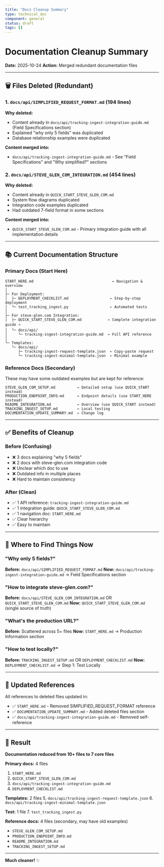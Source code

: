 ```yaml
---
title: "Docs Cleanup Summary"
type: technical_doc
component: general
status: draft
tags: []
---
```


# Documentation Cleanup Summary

**Date:** 2025-10-24
**Action:** Merged redundant documentation files

---

## 🗑️ Files Deleted (Redundant)

### 1. `docs/api/SIMPLIFIED_REQUEST_FORMAT.md` (194 lines)

**Why deleted:**
- Content already in `docs/api/tracking-ingest-integration-guide.md` (Field Specifications section)
- Explained "why only 5 fields" was duplicated
- Database relationship examples were duplicated

**Content merged into:**
- `docs/api/tracking-ingest-integration-guide.md` - See "Field Specifications" and "Why simplified?" sections

### 2. `docs/api/STEVE_GLEN_COM_INTEGRATION.md` (454 lines)

**Why deleted:**
- Content already in `QUICK_START_STEVE_GLEN_COM.md`
- System flow diagrams duplicated
- Integration code examples duplicated
- Had outdated 7-field format in some sections

**Content merged into:**
- `QUICK_START_STEVE_GLEN_COM.md` - Primary integration guide with all implementation details

---

## 📚 Current Documentation Structure

### Primary Docs (Start Here)

```
START_HERE.md                                    ← Navigation & overview
│
├─ For Deployment:
│  ├─ DEPLOYMENT_CHECKLIST.md                   ← Step-by-step deployment
│  └─ test_tracking_ingest.py                   ← Automated tests
│
├─ For steve-glen.com Integration:
│  ├─ QUICK_START_STEVE_GLEN_COM.md            ← Complete integration guide ⭐
│  └─ docs/api/
│     └─ tracking-ingest-integration-guide.md  ← Full API reference
│
└─ Templates:
   └─ docs/api/
      ├─ tracking-ingest-request-template.json  ← Copy-paste request
      └─ tracking-ingest-minimal-template.json  ← Minimal example
```

### Reference Docs (Secondary)

These may have some outdated examples but are kept for reference:

```
STEVE_GLEN_COM_SETUP.md          ← Detailed setup (use QUICK_START instead)
PRODUCTION_ENDPOINT_INFO.md      ← Endpoint details (use START_HERE instead)
README_INTEGRATION.md            ← Overview (use QUICK_START instead)
TRACKING_INGEST_SETUP.md         ← Local testing
DOCUMENTATION_UPDATE_SUMMARY.md  ← Change log
```

---

## ✅ Benefits of Cleanup

### Before (Confusing)
- ❌ 3 docs explaining "why 5 fields"
- ❌ 2 docs with steve-glen.com integration code
- ❌ Unclear which doc to use
- ❌ Outdated info in multiple places
- ❌ Hard to maintain consistency

### After (Clean)
- ✅ 1 API reference: `tracking-ingest-integration-guide.md`
- ✅ 1 integration guide: `QUICK_START_STEVE_GLEN_COM.md`
- ✅ 1 navigation doc: `START_HERE.md`
- ✅ Clear hierarchy
- ✅ Easy to maintain

---

## 🎯 Where to Find Things Now

### "Why only 5 fields?"
**Before:** `docs/api/SIMPLIFIED_REQUEST_FORMAT.md`
**Now:** `docs/api/tracking-ingest-integration-guide.md` → Field Specifications section

### "How to integrate steve-glen.com?"
**Before:** `docs/api/STEVE_GLEN_COM_INTEGRATION.md` OR `QUICK_START_STEVE_GLEN_COM.md`
**Now:** `QUICK_START_STEVE_GLEN_COM.md` (single source of truth)

### "What's the production URL?"
**Before:** Scattered across 5+ files
**Now:** `START_HERE.md` → Production Information section

### "How to test locally?"
**Before:** `TRACKING_INGEST_SETUP.md` OR `DEPLOYMENT_CHECKLIST.md`
**Now:** `DEPLOYMENT_CHECKLIST.md` → Step 1: Test Locally

---

## 📝 Updated References

All references to deleted files updated in:

- ✅ `START_HERE.md` - Removed SIMPLIFIED_REQUEST_FORMAT reference
- ✅ `DOCUMENTATION_UPDATE_SUMMARY.md` - Added deleted files section
- ✅ `docs/api/tracking-ingest-integration-guide.md` - Removed self-reference

---

## 🎉 Result

**Documentation reduced from 10+ files to 7 core files**

**Primary docs:** 4 files
1. `START_HERE.md`
2. `QUICK_START_STEVE_GLEN_COM.md`
3. `docs/api/tracking-ingest-integration-guide.md`
4. `DEPLOYMENT_CHECKLIST.md`

**Templates:** 2 files
5. `docs/api/tracking-ingest-request-template.json`
6. `docs/api/tracking-ingest-minimal-template.json`

**Test:** 1 file
7. `test_tracking_ingest.py`

**Reference docs:** 4 files (secondary, may have old examples)
- `STEVE_GLEN_COM_SETUP.md`
- `PRODUCTION_ENDPOINT_INFO.md`
- `README_INTEGRATION.md`
- `TRACKING_INGEST_SETUP.md`

---

**Much cleaner!** ✨
